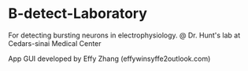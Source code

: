 # B-detect-Laboratory
For detecting bursting neurons in electrophysiology.
@ Dr. Hunt's lab at Cedars-sinai Medical Center

App GUI developed by Effy Zhang (effywinsyffe2outlook.com)
